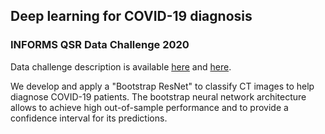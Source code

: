 ## Deep learning for COVID-19 diagnosis 
### INFORMS QSR Data Challenge 2020

Data challenge description is available [here](https://connect.informs.org/HigherLogic/System/DownloadDocumentFile.ashx?DocumentFileKey=953f3ec3-7d2d-9097-de0c-231d9b820505) and [here](https://connect.informs.org/HigherLogic/System/DownloadDocumentFile.ashx?DocumentFileKey=f404f7b8-fcd6-75d5-f7a7-d262eab132e7).

We develop and apply a "Bootstrap ResNet" to classify CT images to help diagnose COVID-19 patients. The bootstrap neural network architecture allows to achieve high out-of-sample performance and to provide a confidence interval for its predictions.
